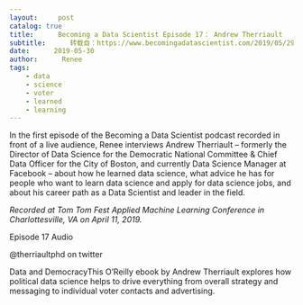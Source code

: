 ```yaml
---
layout:     post
catalog: true
title:      Becoming a Data Scientist Episode 17： Andrew Therriault
subtitle:      转载自：https://www.becomingadatascientist.com/2019/05/29/becoming-a-data-scientist-episode-17-andrew-therriault/
date:      2019-05-30
author:      Renee
tags:
    - data
    - science
    - voter
    - learned
    - learning
---
```


In the first episode of the Becoming a Data Scientist podcast recorded in front of a live audience, Renee interviews Andrew Therriault – formerly the Director of Data Science for the Democratic National Committee & Chief Data Officer for the City of Boston, and currently Data Science Manager at Facebook – about how he learned data science, what advice he has for people who want to learn data science and apply for data science jobs, and about his career path as a Data Scientist and leader in the field. 

*Recorded at Tom Tom Fest Applied Machine Learning Conference in Charlottesville, VA on April 11, 2019.*

Episode 17 Audio

@therriaultphd on twitter

Data and DemocracyThis O’Reilly ebook by Andrew Therriault explores how political data science helps to drive everything from overall strategy and messaging to individual voter contacts and advertising.
